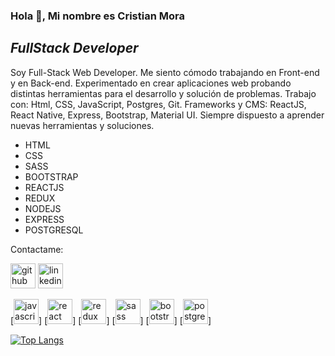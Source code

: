### Hola 👋, Mi nombre es Cristian Mora
## _FullStack Developer_

Soy Full-Stack Web Developer. Me siento cómodo trabajando en Front-end y en Back-end. Experimentado en crear aplicaciones web probando distintas herramientas para el desarrollo y solución de problemas. Trabajo con: Html, CSS, JavaScript, Postgres, Git.  Frameworks y CMS: ReactJS, React Native, Express, Bootstrap, Material UI. Siempre dispuesto a aprender nuevas herramientas y soluciones.

- HTML
- CSS
- SASS
- BOOTSTRAP
- REACTJS
- REDUX
- NODEJS
- EXPRESS
- POSTGRESQL

Contactame:

[<img src='https://cdn.jsdelivr.net/npm/simple-icons@3.0.1/icons/github.svg' alt='github' height='40'>](https://github.com/CristianmMst) [<img src='https://cdn.jsdelivr.net/npm/simple-icons@3.0.1/icons/linkedin.svg' alt='linkedin' height='40'>](https://www.linkedin.com/in/cristian-mora-6342a4248//)


[<img src='https://cdn.jsdelivr.net/npm/simple-icons@3.0.1/icons/javascript.svg' alt='javascript' height='40'>] [<img src='https://cdn.jsdelivr.net/npm/simple-icons@3.0.1/icons/react.svg' alt='react' height='40'>] [<img src='https://cdn.jsdelivr.net/npm/simple-icons@3.0.1/icons/redux.svg' alt='redux' height='40'>]  [<img src='https://cdn.jsdelivr.net/npm/simple-icons@3.0.1/icons/sass.svg' alt='sass' height='40'>]  [<img src='https://cdn.jsdelivr.net/npm/simple-icons@3.0.1/icons/bootstrap.svg' alt='bootstrap' height='40'>]  [<img src='https://cdn.jsdelivr.net/npm/simple-icons@3.0.1/icons/postgresql.svg' alt='postgresql' height='40'>]  

[![Top Langs](https://github-readme-stats.vercel.app/api/top-langs/?username=CristianmMst)](https://github.com/anuraghazra/github-readme-stats)

